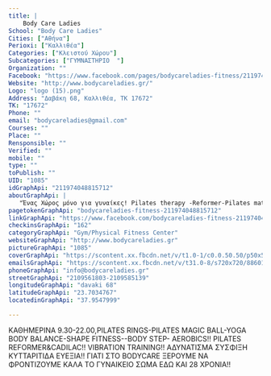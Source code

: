 ```yaml
---
title: |
    Body Care Ladies
School: "Body Care Ladies"
Cities: ["Αθήνα"]
Perioxi: ["Καλλιθέα"]
Categories: ["Κλειστού Χώρου"]
Subcategories: ["ΓΥΜΝΑΣΤΗΡΙΟ  "]
Organization: ""
Facebook: "https://www.facebook.com/pages/bodycareladies-fitness/211974048815712"
Website: "http://www.bodycareladies.gr/"
Logo: "logo (15).png"
Address: "Δαβάκη 68, Καλλιθέα, TK 17672"
TK: "17672"
Phone: ""
email: "bodycareladies@gmail.com"
Courses: ""
Place: ""
Rensponsible: ""
Verified: ""
mobile: ""
type: ""
toPublish: ""
UID: "1085"
idGraphApi: "211974048815712"
aboutGraphApi: | 
   "Ένας Χώρος μόνο για γυναίκες! Pilates therapy -Reformer-Pilates mat- Yoga fitness -Δυναμικά Προγράμματα TRX-Cross &amp; vibration training- personal training!!"
pagetokenGraphApi: "bodycareladies-fitness-211974048815712"
linkGraphApi: "https://www.facebook.com/bodycareladies-fitness-211974048815712/"
checkinsGraphApi: "162"
categoryGraphApi: "Gym/Physical Fitness Center"
websiteGraphApi: "http://www.bodycareladies.gr"
pictureGraphApi: "1085"
coverGraphApi: "https://scontent.xx.fbcdn.net/v/t1.0-1/c0.0.50.50/p50x50/12347853_1107425302603911_520569656303042515_n.jpg?oh=3a371dfc542256bbe4eb4de25cc35c6d&amp;oe=5B0C8EF9"
emailsGraphApi: "https://scontent.xx.fbcdn.net/v/t31.0-8/s720x720/886013_1087774724568969_6506032685537133920_o.png?oh=62073b997835de9b7238c979d02edb3e&amp;oe=5B41ABA4"
phoneGraphApi: "info@bodycareladies.gr"
streetGraphApi: "2109561803-2109585139"
longitudeGraphApi: "davaki 68"
latitudeGraphApi: "23.7034767"
locatedinGraphApi: "37.9547999"

---
```


ΚΑΘΗΜΕΡΙΝΑ 9.30-22.00,PILATES RINGS-PILATES MAGIC BALL-YOGA BODY BALANCE-SHAPE FITNESS--BODY STEP- AEROBICS!! PILATES REFORMER&amp;CADILAC!! VIBRATION TRAINING!! ΑΔΥΝΑΤΙΣΜΑ ΣΥΣΦΙΞΗ ΚΥΤΤΑΡΙΤΙΔΑ ΕΥΕΞΙΑ!! ΓΙΑΤΙ ΣΤΟ BODYCARE ΞΕΡΟΥΜΕ ΝΑ ΦΡONTIZOYME ΚΑΛΑ ΤΟ ΓΥΝΑΙΚΕΙΟ ΣΩΜΑ ΕΔΩ ΚΑΙ 28 ΧΡΟΝΙΑ!!

